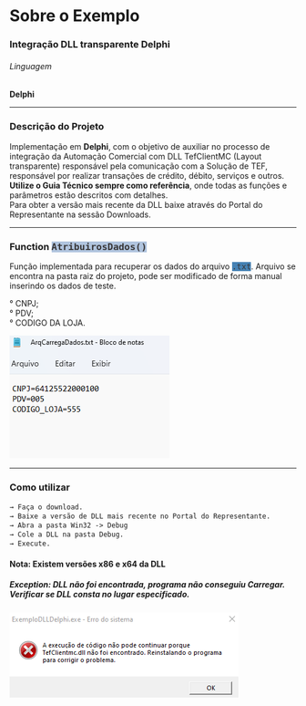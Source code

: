 <h1 font-family: "Arial">Sobre o Exemplo</h1>

### Integração DLL transparente Delphi

###### Linguagem
**Delphi**


<hr>

### Descrição do Projeto 

Implementação em **Delphi**, com o objetivo de auxiliar no processo de integração da Automação Comercial com DLL TefClientMC (Layout transparente) responsável pela comunicação com a Solução de TEF, responsável por realizar transações de crédito, débito, serviços e outros. \
<b>Utilize o Guia Técnico sempre como referência</b>, onde todas as funções e parâmetros estão descritos com detalhes. \
Para obter a versão mais recente da DLL baixe através do Portal do Representante na sessão Downloads.

<hr>

<h3>Function <kbd style="background-color: #B0C4DE; color:#383637" >AtribuirosDados()</kbd> </h3>

Função implementada para recuperar os dados do arquivo <kbd style="background-color: #4682B4; color:#383637" >.txt</kbd>. Arquivo se encontra na pasta raiz do projeto, pode ser modificado de forma manual inserindo os dados de teste.

° CNPJ; \
° PDV; \
° CODIGO DA LOJA. 

![](./FunctionArquivoTxt.png)
<hr>

### Como utilizar 

````
→ Faça o download.  
→ Baixe a versão de DLL mais recente no Portal do Representante. 
→ Abra a pasta Win32 -> Debug 
→ Cole a DLL na pasta Debug.
→ Execute.

````
<h4> <b> Nota: Existem versões x86 e x64 da DLL</b> </h4>

<h5> <b> Exception: DLL não foi encontrada, programa não conseguiu Carregar. Verificar se DLL consta no lugar especificado.</b> </h5>

![](./exception.png)
